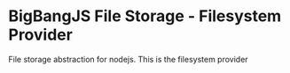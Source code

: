 # BigBangJS File Storage - Filesystem Provider

File storage abstraction for nodejs. This is the filesystem provider


